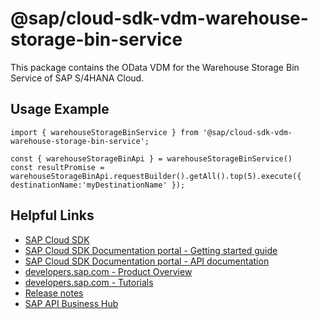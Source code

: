 # @sap/cloud-sdk-vdm-warehouse-storage-bin-service

This package contains the OData VDM for the Warehouse Storage Bin Service of SAP S/4HANA Cloud.

## Usage Example
```
import { warehouseStorageBinService } from '@sap/cloud-sdk-vdm-warehouse-storage-bin-service';

const { warehouseStorageBinApi } = warehouseStorageBinService()
const resultPromise = warehouseStorageBinApi.requestBuilder().getAll().top(5).execute({ destinationName:'myDestinationName' });

```

## Helpful Links

- [SAP Cloud SDK](https://github.com/SAP/cloud-sdk-js)
- [SAP Cloud SDK Documentation portal - Getting started guide](https://sap.github.io/cloud-sdk/docs/js/getting-started)
- [SAP Cloud SDK Documentation portal - API documentation](https://sap.github.io/cloud-sdk/docs/js/api)
- [developers.sap.com - Product Overview](https://developers.sap.com/topics/cloud-sdk.html)
- [developers.sap.com - Tutorials](https://developers.sap.com/tutorial-navigator.html?tag=software-product:technology-platform/sap-cloud-sdk&tag=tutorial:type/tutorial&tag=programming-tool:javascript)
- [Release notes](https://help.sap.com/doc/2324e9c3b28748a4ae2ad08166d77675/1.0/en-US/js-index.html)
- [SAP API Business Hub](https://api.sap.com/)
